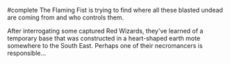 #complete 
The Flaming Fist is trying to find where all these blasted undead are coming from and who controls them. 

After interrogating some captured Red Wizards, they've learned of a temporary base that was constructed in a heart-shaped earth mote somewhere to the South East. Perhaps one of their necromancers is responsible...